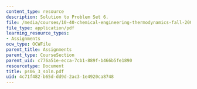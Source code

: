 ```yaml
---
content_type: resource
description: Solution to Problem Set 6.
file: /media/courses/10-40-chemical-engineering-thermodynamics-fall-2003/4c71f482b65ddd9d2ac31e4920ca8748_ps06_3_soln.pdf
file_type: application/pdf
learning_resource_types:
- Assignments
ocw_type: OCWFile
parent_title: Assignments
parent_type: CourseSection
parent_uid: c776a51e-ecca-7cb1-889f-b466b5fe1890
resourcetype: Document
title: ps06_3_soln.pdf
uid: 4c71f482-b65d-dd9d-2ac3-1e4920ca8748
---
```

